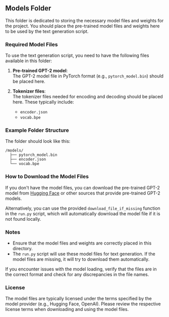 ## Models Folder

This folder is dedicated to storing the necessary model files and weights for the project. You should place the pre-trained model files and weights here to be used by the text generation script.

### Required Model Files

To use the text generation script, you need to have the following files available in this folder:

1. **Pre-trained GPT-2 model**:  
   The GPT-2 model file in PyTorch format (e.g., `pytorch_model.bin`) should be placed here.

2. **Tokenizer files**:  
   The tokenizer files needed for encoding and decoding should be placed here. These typically include:
   - `encoder.json`
   - `vocab.bpe`

### Example Folder Structure

The folder should look like this:

```
/models/
  ├── pytorch_model.bin
  ├── encoder.json
  └── vocab.bpe
```

### How to Download the Model Files

If you don't have the model files, you can download the pre-trained GPT-2 model from [Hugging Face](https://huggingface.co/) or other sources that provide pre-trained GPT-2 models.

Alternatively, you can use the provided `download_file_if_missing` function in the `run.py` script, which will automatically download the model file if it is not found locally.

### Notes

- Ensure that the model files and weights are correctly placed in this directory.
- The `run.py` script will use these model files for text generation. If the model files are missing, it will try to download them automatically.
  
If you encounter issues with the model loading, verify that the files are in the correct format and check for any discrepancies in the file names.

### License

The model files are typically licensed under the terms specified by the model provider (e.g., Hugging Face, OpenAI). Please review the respective license terms when downloading and using the model files.

